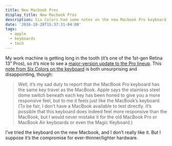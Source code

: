 ```yaml
---
title: New Macbook Pros
display_title: New Macbook Pros
description: Six Colors had some notes on the new Macbook Pro keyboard.
date: '2016-10-28T15:37:31-04:00'
tags:
  - apple
  - keyboards
  - tech
---
```

My work machine is getting long in the tooth (it’s one of the 1st-gen Retina 13” Pros), so it’s nice to see a [major-version update to the Pro lineup](http://www.apple.com/macbook-pro/). This [note from Six Colors on the keyboard](https://sixcolors.com/post/2016/10/some-more-hands-on-experience-with-the-new-macbook-pros/) is both unsurprising and disappointing, though:

> Well, it’s my sad duty to report that the MacBook Pro keyboard has the same key travel as the MacBook. Apple says the stainless steel dome switch beneath each key has been honed to give you a more responsive feel, but to me it feels just like the MacBook’s keyboard. (To be fair, I don’t have a MacBook available to test directly. It’s possible that this keyboard does indeed feel more responsive than the MacBook, but I would never mistake it for the old MacBook Pro or MacBook Air keyboards or even the Magic Keyboard.)

I’ve tried the keyboard on the new Macbook, and I don’t really like it. But I suppose it’s the compromise for ever-thinner/lighter hardware.
